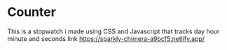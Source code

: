 # Counter
This is a stopwatch i made using CSS and Javascript that tracks day hour minute and seconds
link
https://sparkly-chimera-a9bcf5.netlify.app/
